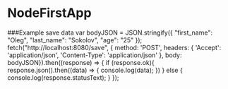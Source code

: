 # NodeFirstApp

###Example save data
var bodyJSON = JSON.stringify({
"first_name": "Oleg",
"last_name": "Sokolov",
"age": "25"
});
fetch("http://localhost:8080/save", {
        method: 'POST',
        headers: {
        'Accept': 'application/json',
        'Content-Type': 'application/json'
        },
        body: bodyJSON}).then((response) => {
    if (response.ok){
        response.json().then((data) => {
            console.log(data);
        })
    } else {
    	console.log(response.statusText);
    }
});
